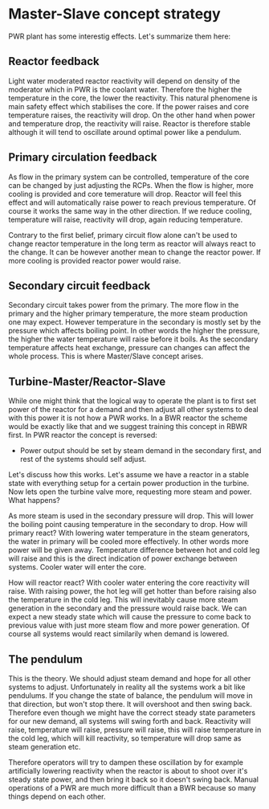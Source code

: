 # Master-Slave concept strategy

PWR plant has some interestig effects. Let's summarize them here:

## Reactor feedback

Light water moderated reactor reactivity will depend on density of the moderator which in PWR is the coolant water. Therefore the higher the temperature in the core, the lower the reactivity. This natural phenomene is main safety effect which stabilises the core. If the power raises and core temperature raises, the reactivity will drop. On the other hand when power and temperature drop, the reactivity will raise. Reactor is therefore stable although it will tend to oscillate around optimal power like a pendulum.

## Primary circulation feedback

As flow in the primary system can be controlled, temperature of the core can be changed by just adjusting the RCPs. When the flow is higher, more cooling is provided and core temerature will drop. Reactor will feel this effect and will automatically raise power to reach previous temperature. Of course it works the same way in the other direction. If we reduce cooling, temperature will raise, reactivity will drop, again reducing temperature.

Contrary to the first belief, primary circuit flow alone can't be used to change reactor temperature in the long term as reactor will always react to the change. It can be however another mean to change the reactor power. If more cooling is provided reactor power would raise.

## Secondary circuit feedback

Secondary circuit takes power from the primary. The more flow in the primary and the higher primary temperature, the more steam production one may expect. However temperature in the secondary is mostly set by the pressure which affects boiling point. In other words the higher the pressure, the higher the water temperature will raise before it boils. As the secondary temperature affects heat exchange, pressure can changes can affect the whole process. This is where Master/Slave concept arises.

## Turbine-Master/Reactor-Slave

While one might think that the logical way to operate the plant is to first set power of the reactor for a demand and then adjust all other systems to deal with this power it is not how a PWR works. In a BWR reactor the scheme would be exactly like that and we suggest training this concept in RBWR first. In PWR reactor the concept is reversed:

- Power output should be set by steam demand in the secondary first, and rest of the systems should self adjust.

Let's discuss how this works. Let's assume we have a reactor in a stable state with everything setup for a certain power production in the turbine. Now lets open the turbine valve more, requesting more steam and power. What happens?

As more steam is used in the secondary pressure will drop. This will lower the boiling point causing temperature in the secondary to drop. How will primary react? With lowering water temperature in the steam generators, the water in primary will be cooled more effectively. In other words more power will be given away. Temperature difference between hot and cold leg will raise and this is the direct indication of power exchange between systems. Cooler water will enter the core.

How will reactor react? With cooler water entering the core reactivity will raise. With raising power, the hot leg will get hotter than before raising also the temperature in the cold leg. This will inevitably cause more steam generation in the secondary and the pressure would raise back. We can expect a new steady state which will cause the pressure to come back to previous value with just more steam flow and more power generation. Of course all systems would react similarily when demand is lowered.

## The pendulum

This is the theory. We should adjust steam demand and hope for all other systems to adjust. Unfortunately in reality all the systems work a bit like pendulums. If you change the state of balance, the pendulum will move in that direction, but won't stop there. It will overshoot and then swing back. Therefore even though we might have the correct steady state parameters for our new demand, all systems will swing forth and back. Reactivity will raise, temperature will raise, pressure will raise, this will raise temperature in the cold leg, which will kill reactivity, so temperature will drop same as steam generation etc.

Therefore operators will try to dampen these oscillation by for example artificially lowering reactivity when the reactor is about to shoot over it's steady state power, and then bring it back so it doesn't swing back. Manual operations of a PWR are much more difficult than a BWR because so many things depend on each other.
